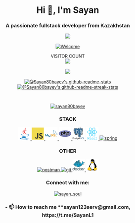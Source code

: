 <h1 align="center">Hi 👋, I'm Sayan</h1>
<h3 align="center">A passionate fullstack developer from Kazakhstan</h3>
<p align="center">
  <a href="https://github.com/getintorj/readme-typing-svg">
    <img src="https://readme-typing-svg.demolab.com/?lines=FULLSTACK%20DEVELOPER;PASSIONATE%20CODER;ALWAYS%20LEARNING%20NEW%20THINGS&font=fira%20Code&center=true&width=440&height=35&color=20C20E&vCenter=true&pause=1000&size=22" />
  </a>
</p>
<p align="center">
    <a href="https://github.com/sayan80bayev" target="_blank">
        <img src="https://github.com/sayan80bayev/sayan80bayev/blob/main/welcome.gif" width="120" height="120" alt="Welcome">
    </a>
</p>
<p align="center"> 
VISITOR COUNT<br>
  <img src="https://profile-counter.glitch.me/sayan80bayev/count.svg"/>

<p align="center">
<img src="https://github-readme-stats.vercel.app/api/top-langs/?username=sayan80bayev&theme=shadow_blue&layout=compact"width="48%"/> 
</p>  
<p align="center">
  <a href="https://github.com/oraclebrain?tab=repositories">
    <img src="https://github-readme-stats-one-bice.vercel.app/api?username=sayan80bayev&theme=transparent&show_icons=true&count_private=true&hide_border=true&role=OWNER,ORGANIZATION_MEMBER,COLLABORATOR" width="45%" alt="@Sayan80bayev's github-readme-stats">
  </a>
  <a href="https://github.com/sayan80bayev?tab=stars">
    <img src="https://github-readme-streak-stats.herokuapp.com?user=sayan80bayev&theme=shadow-blue&hide_border=true&date_format=M%20j%5B%2C%20Y%5D" width="45%" alt="@Sayan80bayev's github-readme-streak-stats">
  </a>
</p>
<br/>


<p align="center">
  <a href="https://github.com/ryo-ma/github-profile-trophy">
    <img src="https://github-profile-trophy.vercel.app/?username=sayan80bayev&theme=shadow_blue&layout=compact" alt="sayan80bayev" />
  </a>
</p>


<h3 align="center">STACK</h3>
<p align="center">
  
  <a href="https://www.java.com" target="_blank" rel="noreferrer">
    <img src="https://raw.githubusercontent.com/devicons/devicon/master/icons/java/java-original.svg" alt="java" width="40" height="40" />
  </a>
  <a href="https://developer.mozilla.org/en-US/docs/Web/JavaScript" target="_blank" rel="noreferrer">
    <img src="https://raw.githubusercontent.com/devicons/devicon/master/icons/javascript/javascript-original.svg" alt="javascript" width="40" height="40" />
  </a>
  <a href="https://www.mysql.com/" target="_blank" rel="noreferrer">
    <img src="https://raw.githubusercontent.com/devicons/devicon/master/icons/mysql/mysql-original-wordmark.svg" alt="mysql" width="40" height="40" />
  </a>
  <a href="https://www.php.net" target="_blank" rel="noreferrer">
    <img src="https://raw.githubusercontent.com/devicons/devicon/master/icons/php/php-original.svg" alt="php" width="40" height="40" />
  </a>
  <a href="https://www.postgresql.org" target="_blank" rel="noreferrer">
    <img src="https://raw.githubusercontent.com/devicons/devicon/master/icons/postgresql/postgresql-original-wordmark.svg" alt="postgresql" width="40" height="40" />
  </a>
  <a href="https://reactjs.org/" target="_blank" rel="noreferrer">
    <img src="https://raw.githubusercontent.com/devicons/devicon/master/icons/react/react-original-wordmark.svg" alt="react" width="40" height="40" />
  </a>
  <a href="https://spring.io/" target="_blank" rel="noreferrer">
    <img src="https://www.vectorlogo.zone/logos/springio/springio-icon.svg" alt="spring" width="40" height="40" />
  </a>
</p>
<h3 align="center">OTHER</h3>
<p align="center">
  <a href="https://postman.com" target="_blank" rel="noreferrer">
    <img src="https://www.vectorlogo.zone/logos/getpostman/getpostman-icon.svg" alt="postman" width="40" height="40" />
  </a>
    <a href="https://git-scm.com/" target="_blank" rel="noreferrer">
    <img src="https://www.vectorlogo.zone/logos/git-scm/git-scm-icon.svg" alt="git" width="40" height="40" />
  </a>
  <a href="https://www.docker.com/" target="_blank" rel="noreferrer">
    <img src="https://raw.githubusercontent.com/devicons/devicon/master/icons/docker/docker-original-wordmark.svg" alt="docker" width="40" height="40" />
  </a>
  <a href="https://www.linux.org/" target="_blank" rel="noreferrer">
    <img src="https://raw.githubusercontent.com/devicons/devicon/master/icons/linux/linux-original.svg" alt="linux" width="40" height="40" />
  </a>
</p>

<h3 align="center">Connect with me:</h3>
<p align="center">
  <a href="https://www.leetcode.com/sayan_soul" target="_blank">
    <img align="center" src="https://raw.githubusercontent.com/rahuldkjain/github-profile-readme-generator/master/src/images/icons/Social/leet-code.svg" alt="sayan_soul" height="30" width="40" />
  </a>
</p>
<h3 align="center">- 📫 How to reach me **sayan123serv@gmail.com, https://t.me/SayanL1</h3>

